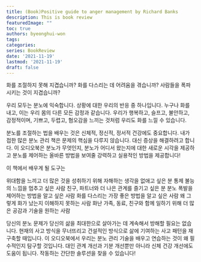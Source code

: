 ```yaml
---
title: (Book)Positive guide to anger management by Richard Banks
description: This is book review 
featuredImage: ""
toc: true
authors: byeonghui-won
tags:
categories: 
series: BookReview
date: '2021-11-19'
lastmod: '2021-11-19'
draft: false
---
```


화를 조절하지 못해 지겹습니까? 화를 다스리는 데 어려움을 겪습니까? 사람들을 폭파시키는 것이 지겹습니까?

우리 모두는 분노에 익숙합니다. 상황에 대한 우리의 반응 중 하나입니다. 누구나 화를 내고, 이는 우리 몸의 다른 모든 감정과 같습니다. 우리가 행복하고, 슬프고, 불안하고, 감정적이며, 기쁘고, 두렵고, 혐오감을 느끼는 것처럼 우리도 화를 느낄 수 있습니다.

분노를 조절하는 법을 배우는 것은 신체적, 정신적, 정서적 건강에도 중요합니다. 내가 접한 많은 분노 관리 책은 문제의 핵심을 다루지 않습니다. 대신 증상을 해결하려고 합니다. 이 오디오북은 분노가 무엇인지, 분노가 어디서 왔는지에 대한 새로운 시각을 제공하고 분노를 제어하는 올바른 방법을 보여줄 강력하고 실용적인 방법을 제공합니다!

이 책에서 배우게 될 도구는 

위대함을 느끼고 더 많은 것을 성취하기 위해 자해하는 생각을 없애고 싶은 분
통제 불능의 느낌을 멈추고 싶은 사람
친구, 파트너와 더 나은 관계를 즐기고 싶은 분
분노 폭발을 제어하는 방법을 알고 싶은 사람
화를 다스리는 가장 좋은 방법을 알고 싶은 사람
왜 그렇게 화가 났는지 이해하지 못하는 사람
화난 가족, 동료, 친구와 함께 일하기 위해 더 많은 공감과 기술을 원하는 사람

당신의 분노 문제가 당신의 삶을 최대한으로 살아가는 데 계속해서 방해할 필요는 없습니다. 현재의 사고 방식을 무너뜨리고 건설적인 방식으로 삶에 기여하는 사고 패턴을 재구축할 때입니다. 이 오디오북에서 우리는 분노 관리 기술을 배우고 연습하는 것이 왜 필수적인지 탐구할 것입니다. 대인 관계 개선과 기분 개선뿐만 아니라 신체 건강 개선에도 도움이 됩니다. 작동하는 간단한 솔루션을 찾을 수 있습니다!
